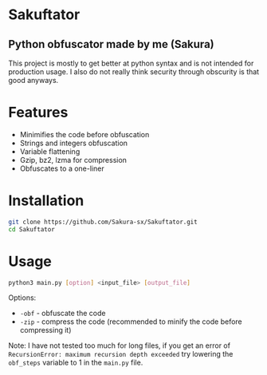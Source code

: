 # Sakuftator
## Python obfuscator made by me (Sakura)
This project is mostly to get better at python syntax and is not intended for production usage.
I also do not really think security through obscurity is that good anyways.

# Features
- Minimifies the code before obfuscation
- Strings and integers obfuscation
- Variable flattening
- Gzip, bz2, lzma for compression
- Obfuscates to a one-liner

# Installation
```bash
git clone https://github.com/Sakura-sx/Sakuftator.git
cd Sakuftator
```

# Usage
```bash
python3 main.py [option] <input_file> [output_file]
```
Options:
- `-obf` - obfuscate the code
- `-zip` - compress the code (recommended to minify the code before compressing it)

Note: I have not tested too much for long files, if you get an error of `RecursionError: maximum recursion depth exceeded` try lowering the `obf_steps` variable to 1 in the `main.py` file.